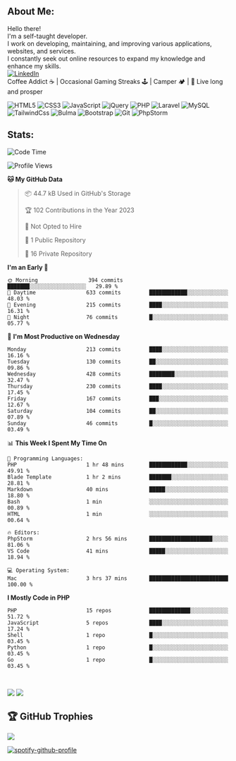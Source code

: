 

## About Me: 
Hello there! <br>I'm a self-taught developer.<br>I work on developing, maintaining, and improving various applications, websites, and services. <br>I constantly seek out online resources to expand my knowledge and enhance my skills.
<br>
[![LinkedIn](https://img.shields.io/badge/LinkedIn-%230077B5.svg?style=flat-square&logo=linkedin&logoColor=white)](https://linkedin.com/ln/ap092)
<br>
Coffee Addict ☕️ | Occasional Gaming Streaks 🕹️ | Camper 🏕️ | 🖖 Live long and prosper


![HTML5](https://img.shields.io/badge/-HTML5-%23E44D27?style=flat-square&logo=html5&logoColor=ffffff) 
![CSS3](https://img.shields.io/badge/-CSS3-%231572B6?style=flat-square&logo=css3) 
![JavaScript](https://img.shields.io/badge/-JavaScript-%23F7DF1C?style=flat-square&logo=javascript&logoColor=000000&labelColor=%23F7DF1C&color=%23FFCE5A)
![jQuery](https://img.shields.io/badge/jquery-%230769AD.svg?style=flat-square&logo=jquery&logoColor=white)
![PHP](https://img.shields.io/badge/php-%23777BB4.svg?style=flat-square&logo=php&logoColor=white)
![Laravel](https://img.shields.io/badge/laravel-%23FF2D20.svg?style=flat-square&logo=laravel&logoColor=white) 
![MySQL](https://img.shields.io/badge/mysql-%2300f.svg?style=flat-square&logo=mysql&logoColor=white) 
![TailwindCss](https://img.shields.io/badge/-TailwindCss-%231a202c?style=flat-square&logo=tailwind-css) 
![Bulma](https://img.shields.io/badge/bulma-00D0B1?style=flat-square&logo=bulma&logoColor=white)
![Bootstrap](https://img.shields.io/badge/bootstrap-%23563D7C.svg?style=flat-square&logo=bootstrap&logoColor=white)
![Git](https://img.shields.io/badge/-Git-%23F05032?style=flat-square&logo=git&logoColor=%23ffffff)
![PhpStorm](https://img.shields.io/badge/phpstorm-143?style=flat-square&logo=phpstorm&logoColor=black&color=black&labelColor=darkorchid)


## Stats:
<!--START_SECTION:waka-->
![Code Time](http://img.shields.io/badge/Code%20Time-3%20hrs%2037%20mins-blue)

![Profile Views](http://img.shields.io/badge/Profile%20Views-542-blue)

**🐱 My GitHub Data** 

> 📦 44.7 kB Used in GitHub's Storage 
 > 
> 🏆 102 Contributions in the Year 2023
 > 
> 🚫 Not Opted to Hire
 > 
> 📜 1 Public Repository 
 > 
> 🔑 16 Private Repository 
 > 
**I'm an Early 🐤** 

```text
🌞 Morning                394 commits         ███████░░░░░░░░░░░░░░░░░░   29.89 % 
🌆 Daytime                633 commits         ████████████░░░░░░░░░░░░░   48.03 % 
🌃 Evening                215 commits         ████░░░░░░░░░░░░░░░░░░░░░   16.31 % 
🌙 Night                  76 commits          █░░░░░░░░░░░░░░░░░░░░░░░░   05.77 % 
```
📅 **I'm Most Productive on Wednesday** 

```text
Monday                   213 commits         ████░░░░░░░░░░░░░░░░░░░░░   16.16 % 
Tuesday                  130 commits         ██░░░░░░░░░░░░░░░░░░░░░░░   09.86 % 
Wednesday                428 commits         ████████░░░░░░░░░░░░░░░░░   32.47 % 
Thursday                 230 commits         ████░░░░░░░░░░░░░░░░░░░░░   17.45 % 
Friday                   167 commits         ███░░░░░░░░░░░░░░░░░░░░░░   12.67 % 
Saturday                 104 commits         ██░░░░░░░░░░░░░░░░░░░░░░░   07.89 % 
Sunday                   46 commits          █░░░░░░░░░░░░░░░░░░░░░░░░   03.49 % 
```


📊 **This Week I Spent My Time On** 

```text
💬 Programming Languages: 
PHP                      1 hr 48 mins        ████████████░░░░░░░░░░░░░   49.91 % 
Blade Template           1 hr 2 mins         ███████░░░░░░░░░░░░░░░░░░   28.81 % 
Markdown                 40 mins             █████░░░░░░░░░░░░░░░░░░░░   18.80 % 
Bash                     1 min               ░░░░░░░░░░░░░░░░░░░░░░░░░   00.89 % 
HTML                     1 min               ░░░░░░░░░░░░░░░░░░░░░░░░░   00.64 % 

🔥 Editors: 
PhpStorm                 2 hrs 56 mins       ████████████████████░░░░░   81.06 % 
VS Code                  41 mins             █████░░░░░░░░░░░░░░░░░░░░   18.94 % 

💻 Operating System: 
Mac                      3 hrs 37 mins       █████████████████████████   100.00 % 
```

**I Mostly Code in PHP** 

```text
PHP                      15 repos            █████████████░░░░░░░░░░░░   51.72 % 
JavaScript               5 repos             ████░░░░░░░░░░░░░░░░░░░░░   17.24 % 
Shell                    1 repo              █░░░░░░░░░░░░░░░░░░░░░░░░   03.45 % 
Python                   1 repo              █░░░░░░░░░░░░░░░░░░░░░░░░   03.45 % 
Go                       1 repo              █░░░░░░░░░░░░░░░░░░░░░░░░   03.45 % 
```




<!--END_SECTION:waka-->
<br>

![](https://github-readme-streak-stats.herokuapp.com/?user=arminezu6yn4xgma0i&theme=gruvbox&hide_border=true&show_icons=true)
![](https://github-readme-stats.vercel.app/api/top-langs/?username=arminezu6yn4xgma0i&theme=gruvbox&hide_border=true&include_all_commits=true&count_private=true&layout=compact)
<br>
## 🏆 GitHub Trophies
![](https://github-profile-trophy.vercel.app/?username=arminezu6yn4xgma0i&theme=gruvbox&no-frame=true&no-bg=true&row=1)

[![spotify-github-profile](https://spotify-github-profile.vercel.app/api/view?uid=yz6nr4kd7gu1tb8nv6zeg5mta&cover_image=true&theme=default&show_offline=false&background_color=121212&interchange=false&bar_color_cover=false)](https://github.com/kittinan/spotify-github-profile)
<!-- Proudly created with GPRM ( https://gprm.itsvg.in ) -->
